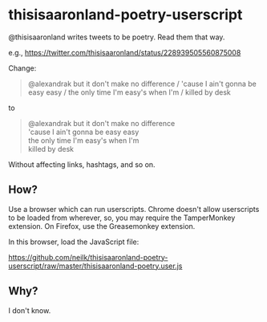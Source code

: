 thisisaaronland-poetry-userscript
=================================

@thisisaaronland writes tweets to be poetry. Read them that way.

e.g., https://twitter.com/thisisaaronland/status/228939505560875008

Change:

> @alexandrak but it don't make no difference / 'cause I ain't gonna be easy easy / the only time I'm easy's when I'm / killed by desk

to

> @alexandrak but it don't make no difference  
> 'cause I ain't gonna be easy easy  
> the only time I'm easy's when I'm  
> killed by desk  

Without affecting links, hashtags, and so on.

## How?

Use a browser which can run userscripts. Chrome doesn't allow userscripts to be loaded from wherever, so, you may require the TamperMonkey extension. On Firefox, use the Greasemonkey extension.

In this browser, load the JavaScript file:

https://github.com/neilk/thisisaaronland-poetry-userscript/raw/master/thisisaaronland-poetry.user.js


## Why?

I don't know.
